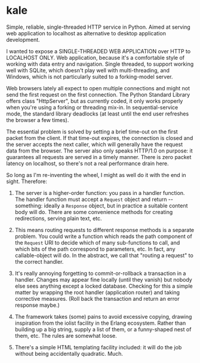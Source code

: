 # kale
Simple, reliable, single-threaded HTTP service in Python. Aimed at serving web application to localhost as alternative to desktop application development.

I wanted to expose a SINGLE-THREADED WEB APPLICATION over HTTP to LOCALHOST ONLY.
Web application, because it's a comfortable style of working with data entry and navigation.
Single threaded, to support working well with SQLite, which doesn't play well with multi-threading,
and Windows, which is not particularly suited to a forking-model server.

Web browsers lately all expect to open multiple connections and might not send the first request on
the first connection. The Python Standard Library offers class "HttpServer", but as currently coded,
it only works properly when you're using a forking or threading mix-in. In sequential-service mode,
the standard library deadlocks (at least until the end user refreshes the browser a few times).

The essential problem is solved by setting a brief time-out on the first packet from the client.
If that time-out expires, the connection is closed and the server accepts the next caller, which
will generally have the request data from the browser. The server also only speaks HTTP/1.0 on
purpose: it guarantees all requests are served in a timely manner. There is zero packet latency
on localhost, so there's not a real performance drain here.

So long as I'm re-inventing the wheel, I might as well do it with the end in sight.
Therefore:

1. The server is a higher-order function: you pass in a handler function.
	The handler function must accept a `Request` object and return -- something: ideally
	a `Response` object, but in practice a suitable content body will do. There are some
	convenience methods for creating redirections, serving plain text, etc.

2. This means routing requests to different response methods is a separate problem.
	You could write a function which reads the path component of the `Request` URI to
	decide which of many sub-functions to call, and which bits of the path correspond
	to parameters, etc. In fact, any callable-object will do. In the abstract, we call
	that "routing a request" to the correct handler.

3. It's really annoying forgetting to commit-or-rollback a transaction in a handler.
	Changes may appear fine locally (until they vanish) but nobody else sees anything
	except a locked database. Checking for this a simple matter by wrapping the root
	handler (application router) and taking corrective measures. (Roll back the
	transaction and return an error response maybe.)

4. The framework takes (some) pains to avoid excessive copying, drawing inspiration from the
	iolist facility in the Erlang ecosystem. Rather than building up a big string, supply
	a list of them, or a funny-shaped nest of them, etc. The rules are somewhat loose.

5. There's a simple HTML templating facility included: it will do the job without being
	accidentally quadratic. Much.
